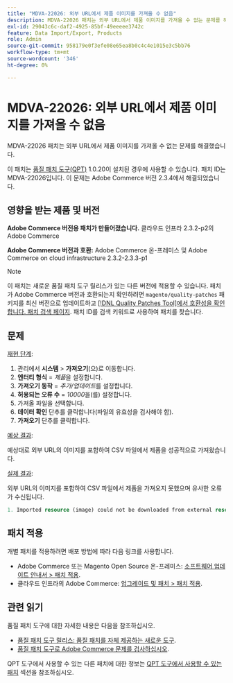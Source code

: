```yaml
---
title: "MDVA-22026: 외부 URL에서 제품 이미지를 가져올 수 없음"
description: MDVA-22026 패치는 외부 URL에서 제품 이미지를 가져올 수 없는 문제를 해결했습니다.
exl-id: 29043c6c-daf2-4925-85bf-49eeeee3742c
feature: Data Import/Export, Products
role: Admin
source-git-commit: 958179e0f3efe08e65ea8b0c4c4e1015e3c5bb76
workflow-type: tm+mt
source-wordcount: '346'
ht-degree: 0%

---
```


# MDVA-22026: 외부 URL에서 제품 이미지를 가져올 수 없음

MDVA-22026 패치는 외부 URL에서 제품 이미지를 가져올 수 없는 문제를 해결했습니다.

이 패치는 [품질 패치 도구(QPT)](/help/announcements/adobe-commerce-announcements/magento-quality-patches-released-new-tool-to-self-serve-quality-patches.md) 1.0.20이 설치된 경우에 사용할 수 있습니다. 패치 ID는 MDVA-22026입니다. 이 문제는 Adobe Commerce 버전 2.3.4에서 해결되었습니다.

## 영향을 받는 제품 및 버전

**Adobe Commerce 버전용 패치가 만들어졌습니다.** 클라우드 인프라 2.3.2-p2의 Adobe Commerce

**Adobe Commerce 버전과 호환:** Adobe Commerce 온-프레미스 및 Adobe Commerce on cloud infrastructure 2.3.2-2.3.3-p1

>[!NOTE]
>
>이 패치는 새로운 품질 패치 도구 릴리스가 있는 다른 버전에 적용할 수 있습니다. 패치가 Adobe Commerce 버전과 호환되는지 확인하려면 `magento/quality-patches` 패키지를 최신 버전으로 업데이트하고 [[!DNL Quality Patches Tool]에서 호환성을 확인합니다. 패치 검색 페이지](https://devdocs.magento.com/quality-patches/tool.html#patch-grid). 패치 ID를 검색 키워드로 사용하여 패치를 찾습니다.

## 문제

<u>재현 단계</u>:

1. 관리에서 **시스템** > **가져오기**(으)로 이동합니다.
1. **엔터티 형식** = *제품*&#x200B;을 설정합니다.
1. **가져오기 동작** = *추가/업데이트*&#x200B;를 설정합니다.
1. **허용되는 오류 수** = *10000*&#x200B;을(를) 설정합니다.
1. 가져올 파일을 선택합니다.
1. **데이터 확인** 단추를 클릭합니다(파일의 유효성을 검사해야 함).
1. **가져오기** 단추를 클릭합니다.

<u>예상 결과</u>:

예상대로 외부 URL의 이미지를 포함하여 CSV 파일에서 제품을 성공적으로 가져왔습니다.

<u>실제 결과</u>:

외부 URL의 이미지를 포함하여 CSV 파일에서 제품을 가져오지 못했으며 유사한 오류가 수신됩니다.

```php
1. Imported resource (image) could not be downloaded from external resource due to timeout or access permissions in row(s): 4, 5, 8, 9, 16, 18, 20, 21, 22, 23, 26, 27, 28, 52, 53, 55, 58, 63, 70, 71, 77, 78, 83, 84, 91
```

## 패치 적용

개별 패치를 적용하려면 배포 방법에 따라 다음 링크를 사용합니다.

* Adobe Commerce 또는 Magento Open Source 온-프레미스: [소프트웨어 업데이트 안내서 > 패치 적용](https://devdocs.magento.com/guides/v2.4/comp-mgr/patching.html).
* 클라우드 인프라의 Adobe Commerce: [업그레이드 및 패치 > 패치 적용](https://devdocs.magento.com/cloud/project/project-patch.html).

## 관련 읽기

품질 패치 도구에 대한 자세한 내용은 다음을 참조하십시오.

* [품질 패치 도구 릴리스: 품질 패치를 자체 제공하는 새로운 도구](/help/announcements/adobe-commerce-announcements/magento-quality-patches-released-new-tool-to-self-serve-quality-patches.md).
* [품질 패치 도구로 Adobe Commerce 문제를 검사하십시오](/help/support-tools/patches-available-in-qpt-tool/check-patch-for-magento-issue-with-magento-quality-patches.md).

QPT 도구에서 사용할 수 있는 다른 패치에 대한 정보는 [QPT 도구에서 사용할 수 있는 패치](https://support.magento.com/hc/en-us/sections/360010506631-Patches-available-in-QPT-tool-) 섹션을 참조하십시오.
